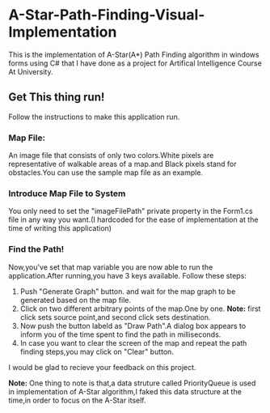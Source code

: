 # A-Star-Path-Finding-Visual-Implementation
This is the implementation of A-Star(A*) Path Finding algorithm in windows forms using C# that I have done as a project for Artifical Intelligence Course At University.

## Get This thing run!
Follow the instructions to make this application run.

### Map File:
  An image file that consists of only two colors.White pixels are representative of walkable areas of a map.and Black pixels stand for obstacles.You can use the sample map file as an example.

### Introduce Map File to System
  You only need to set the "imageFilePath" private property in the Form1.cs file in any way you want.(I hardcoded for the ease
of implementation at the time of writing this application)

### Find the Path!
  Now,you've set that map variable you are now able to run the application.After running,you have 3 keys available.
Follow these steps:

1. Push "Generate Graph" button. and wait for the map graph to be generated based on the map file.
2. Click on two different arbitrary points of the map.One by one.
**Note:** first click sets source point,and second click sets destination.
3. Now push the button labeld as "Draw Path".A dialog box appears to inform you of the time spent to find the path in milliseconds.
4. In case you want to clear the screen of the map and repeat the path finding steps,you may click on "Clear" button.

I would be glad to recieve your feedback on this project.

**Note:** One thing to note is that,a data struture called PriorityQueue is used in implementation of A-Star algorithm,I faked this data structure at the time,in order to focus on the A-Star itself.
